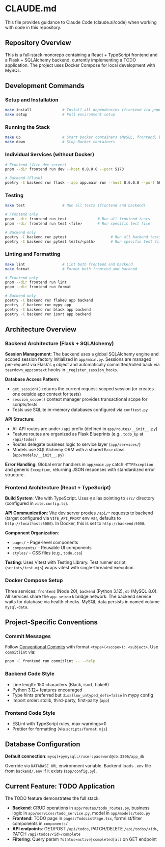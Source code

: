# CLAUDE.md

This file provides guidance to Claude Code (claude.ai/code) when working with code in this repository.

## Repository Overview

This is a full-stack monorepo containing a React + TypeScript frontend and a Flask + SQLAlchemy backend, currently implementing a TODO application. The project uses Docker Compose for local development with MySQL.

## Development Commands

### Setup and Installation
```bash
make install              # Install all dependencies (frontend via pnpm, backend via poetry)
make setup                # Full environment setup
```

### Running the Stack
```bash
make up                   # Start Docker containers (MySQL, frontend, backend)
make down                 # Stop Docker containers
```

### Individual Services (without Docker)
```bash
# Frontend (Vite dev server)
pnpm --dir frontend run dev --host 0.0.0.0 --port 5173

# Backend (Flask)
poetry -C backend run flask --app app.main run --host 0.0.0.0 --port 5000
```

### Testing
```bash
make test                 # Run all tests (frontend and backend)

# Frontend only
pnpm --dir frontend run test              # Run all frontend tests
pnpm --dir frontend run test <file>       # Run specific test file

# Backend only
poetry -C backend run pytest                    # Run all backend tests
poetry -C backend run pytest tests/<path>       # Run specific test file
```

### Linting and Formatting
```bash
make lint                 # Lint both frontend and backend
make format               # Format both frontend and backend

# Frontend only
pnpm --dir frontend run lint
pnpm --dir frontend run format

# Backend only
poetry -C backend run flake8 app backend
poetry -C backend run mypy app
poetry -C backend run black app backend
poetry -C backend run isort app backend
```

## Architecture Overview

### Backend Architecture (Flask + SQLAlchemy)

**Session Management**: The backend uses a global SQLAlchemy engine and scoped session factory initialized in `app/main.py`. Sessions are managed per-request via Flask's `g` object and automatically committed/rolled back via `teardown_appcontext` hooks in `_register_session_hooks`.

**Database Access Pattern**:
- `get_session()` returns the current request-scoped session (or creates one outside app context for tests)
- `session_scope()` context manager provides transactional scope for scripts/tests
- Tests use SQLite in-memory databases configured via `conftest.py`

**API Structure**:
- All API routes are under `/api` prefix (defined in `app/routes/__init__.py`)
- Feature routes are organized as Flask Blueprints (e.g., `todo_bp` at `/api/todos`)
- Routes delegate business logic to service layer (`app/services/`)
- Models use SQLAlchemy ORM with a shared `Base` class (`app/models/__init__.py`)

**Error Handling**: Global error handlers in `app/main.py` catch `HTTPException` and generic `Exception`, returning JSON responses with standardized error structure.

### Frontend Architecture (React + TypeScript)

**Build System**: Vite with TypeScript. Uses `@` alias pointing to `src/` directory (configured in `vite.config.ts`).

**API Communication**: Vite dev server proxies `/api/*` requests to backend (target configured via `VITE_API_PROXY` env var, defaults to `http://localhost:5000`). In Docker, this is set to `http://backend:5000`.

**Component Organization**:
- `pages/` - Page-level components
- `components/` - Reusable UI components
- `styles/` - CSS files (e.g., `todo.css`)

**Testing**: Uses Vitest with Testing Library. Test runner script (`scripts/test.mjs`) wraps vitest with single-threaded execution.

### Docker Compose Setup

Three services: `frontend` (Node 20), `backend` (Python 3.12), `db` (MySQL 8.0). All services share the `app-network` bridge network. The backend service waits for database via health checks. MySQL data persists in named volume `mysql-data`.

## Project-Specific Conventions

### Commit Messages
Follow [Conventional Commits](https://www.conventionalcommits.org/) with format `<type>(<scope>): <subject>`. Use `commitlint` via:
```bash
pnpm -C frontend run commitlint -- --help
```

### Backend Code Style
- Line length: 150 characters (Black, isort, flake8)
- Python 3.12+ features encouraged
- Type hints preferred but `disallow_untyped_defs=false` in mypy config
- Import order: stdlib, third-party, first-party (`app`)

### Frontend Code Style
- ESLint with TypeScript rules, max-warnings=0
- Prettier for formatting (via `scripts/format.mjs`)

## Database Configuration

**Default connection**: `mysql+pymysql://user:password@db:3306/app_db`

Override via `DATABASE_URL` environment variable. Backend loads `.env` file from `backend/.env` if it exists (`app/config.py`).

## Current Feature: TODO Application

The TODO feature demonstrates the full stack:
- **Backend**: CRUD operations in `app/routes/todo_routes.py`, business logic in `app/services/todo_service.py`, model in `app/models/todo.py`
- **Frontend**: TODO page in `pages/TodoListPage.tsx`, form/list/filter components in `components/`
- **API endpoints**: GET/POST `/api/todos`, PATCH/DELETE `/api/todos/<id>`, PATCH `/api/todos/<id>/complete`
- **Filtering**: Query param `?status=active|completed|all` on GET endpoint
